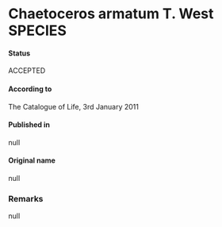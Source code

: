 Chaetoceros armatum T. West SPECIES
=======

#### Status
ACCEPTED

#### According to
The Catalogue of Life, 3rd January 2011

#### Published in
null

#### Original name
null

### Remarks
null